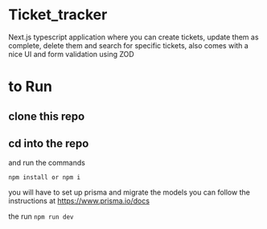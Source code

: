 # Ticket_tracker

Next.js typescript application where you can create tickets, update them as complete, delete them and search for specific tickets, also comes with a nice UI and form validation using ZOD

# to Run

## clone this repo

## cd into the repo

and run the commands

`npm install or npm i`

you will have to set up prisma and migrate the models you can follow the instructions at https://www.prisma.io/docs

the run `npm run dev`
